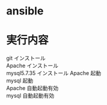 # ansible



# 実行内容
git インストール  
Apache インストール  
mysql5.7.35 インストール 
Apache 起動  
mysql 起動  
Apache 自動起動有効  
mysql 自動起動有効  
